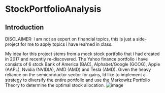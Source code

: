 # StockPortfolioAnalysis

## Introduction
DISCLAIMER: I am not an expert on financial topics, this is just a side-project for me to apply topics i have learned in class.

My idea for this project stems from a mock stock portfolio that i had created in 2017 and recently re-discovered. The Yahoo finance portfolio i have consists of 6 stock Bank of America (BAC), Alphabet/Google (GOOG), Apple (AAPL), Nvidia (NVIDIA), AMD (AMD) and Tesla (AMD). Given the heavy reliance on the semiconductor sector for gains, Id like to implement a strategy to diversify the entire portfolio and use the Markowitz Portfolio Theory to determine the optimal stock allocation.
![image](https://github.com/amboym/StockPortfolioAnalysis/assets/162647158/e5a7828a-b229-4484-9734-485188d03725)


